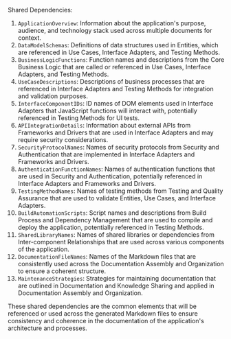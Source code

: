 Shared Dependencies:

1. `ApplicationOverview`: Information about the application's purpose, audience, and technology stack used across multiple documents for context.
2. `DataModelSchemas`: Definitions of data structures used in Entities, which are referenced in Use Cases, Interface Adapters, and Testing Methods.
3. `BusinessLogicFunctions`: Function names and descriptions from the Core Business Logic that are called or referenced in Use Cases, Interface Adapters, and Testing Methods.
4. `UseCaseDescriptions`: Descriptions of business processes that are referenced in Interface Adapters and Testing Methods for integration and validation purposes.
5. `InterfaceComponentIDs`: ID names of DOM elements used in Interface Adapters that JavaScript functions will interact with, potentially referenced in Testing Methods for UI tests.
6. `APIIntegrationDetails`: Information about external APIs from Frameworks and Drivers that are used in Interface Adapters and may require security considerations.
7. `SecurityProtocolNames`: Names of security protocols from Security and Authentication that are implemented in Interface Adapters and Frameworks and Drivers.
8. `AuthenticationFunctionNames`: Names of authentication functions that are used in Security and Authentication, potentially referenced in Interface Adapters and Frameworks and Drivers.
9. `TestingMethodNames`: Names of testing methods from Testing and Quality Assurance that are used to validate Entities, Use Cases, and Interface Adapters.
10. `BuildAutomationScripts`: Script names and descriptions from Build Process and Dependency Management that are used to compile and deploy the application, potentially referenced in Testing Methods.
11. `SharedLibraryNames`: Names of shared libraries or dependencies from Inter-component Relationships that are used across various components of the application.
12. `DocumentationFileNames`: Names of the Markdown files that are consistently used across the Documentation Assembly and Organization to ensure a coherent structure.
13. `MaintenanceStrategies`: Strategies for maintaining documentation that are outlined in Documentation and Knowledge Sharing and applied in Documentation Assembly and Organization.

These shared dependencies are the common elements that will be referenced or used across the generated Markdown files to ensure consistency and coherence in the documentation of the application's architecture and processes.